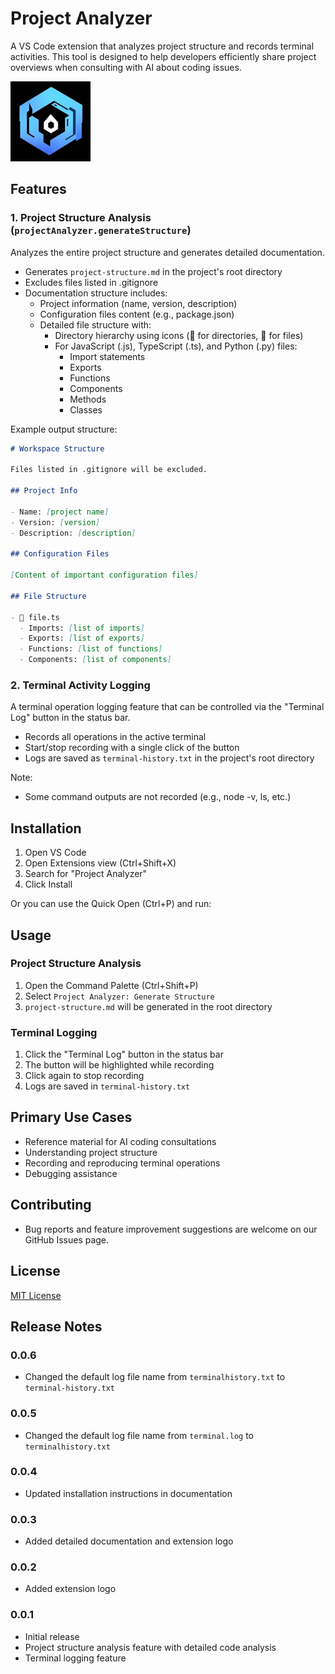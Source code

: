 # Project Analyzer

A VS Code extension that analyzes project structure and records terminal activities. This tool is designed to help developers efficiently share project overviews when consulting with AI about coding issues.

![logo](images/logo.png)

## Features

### 1. Project Structure Analysis (`projectAnalyzer.generateStructure`)

Analyzes the entire project structure and generates detailed documentation.

- Generates `project-structure.md` in the project's root directory
- Excludes files listed in .gitignore
- Documentation structure includes:
  - Project information (name, version, description)
  - Configuration files content (e.g., package.json)
  - Detailed file structure with:
    - Directory hierarchy using icons (📁 for directories, 📄 for files)
    - For JavaScript (.js), TypeScript (.ts), and Python (.py) files:
      - Import statements
      - Exports
      - Functions
      - Components
      - Methods
      - Classes

Example output structure:

```markdown
# Workspace Structure

Files listed in .gitignore will be excluded.

## Project Info

- Name: [project name]
- Version: [version]
- Description: [description]

## Configuration Files

[Content of important configuration files]

## File Structure

- 📄 file.ts
  - Imports: [list of imports]
  - Exports: [list of exports]
  - Functions: [list of functions]
  - Components: [list of components]
```

### 2. Terminal Activity Logging

A terminal operation logging feature that can be controlled via the "Terminal Log" button in the status bar.

- Records all operations in the active terminal
- Start/stop recording with a single click of the button
- Logs are saved as `terminal-history.txt` in the project's root directory

Note:

- Some command outputs are not recorded (e.g., node -v, ls, etc.)

## Installation

1. Open VS Code
2. Open Extensions view (Ctrl+Shift+X)
3. Search for "Project Analyzer"
4. Click Install

Or you can use the Quick Open (Ctrl+P) and run:

## Usage

### Project Structure Analysis

1. Open the Command Palette (Ctrl+Shift+P)
2. Select `Project Analyzer: Generate Structure`
3. `project-structure.md` will be generated in the root directory

### Terminal Logging

1. Click the "Terminal Log" button in the status bar
2. The button will be highlighted while recording
3. Click again to stop recording
4. Logs are saved in `terminal-history.txt`

## Primary Use Cases

- Reference material for AI coding consultations
- Understanding project structure
- Recording and reproducing terminal operations
- Debugging assistance

## Contributing

- Bug reports and feature improvement suggestions are welcome on our GitHub Issues page.

## License

[MIT License](LICENSE)

## Release Notes

### 0.0.6

- Changed the default log file name from `terminalhistory.txt` to `terminal-history.txt`

### 0.0.5

- Changed the default log file name from `terminal.log` to `terminalhistory.txt`

### 0.0.4

- Updated installation instructions in documentation

### 0.0.3

- Added detailed documentation and extension logo

### 0.0.2

- Added extension logo

### 0.0.1

- Initial release
- Project structure analysis feature with detailed code analysis
- Terminal logging feature
